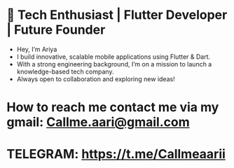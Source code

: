 # 🚀 Tech Enthusiast | Flutter Developer | Future Founder
- Hey, I’m Ariya 
- I build innovative, scalable mobile applications using Flutter & Dart.
- With a strong engineering background, I’m on a mission to launch a knowledge-based tech company.
- Always open to collaboration and exploring new ideas!
#   How to reach me contact me via my gmail: Callme.aari@gmail.com
#   TELEGRAM: https://t.me/Callmeaarii


<!---
CallmeAri/CallmeAri is a  special  repository because its `README.md` (this file) appears on your GitHub profile.
You can click the Preview link to take a look at your changes.
--->
